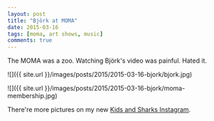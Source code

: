 ```yaml
---
layout: post
title: "Björk at MOMA"
date: 2015-03-16
tags: [moma, art shows, music]
comments: true
---
```

The MOMA was a zoo. Watching Björk's video was painful. Hated it.

![]({{ site.url }}/images/posts/2015/2015-03-16-bjork/bjork.jpg)

![]({{ site.url }}/images/posts/2015/2015-03-16-bjork/moma-membership.jpg)

There're more pictures on my new [Kids and Sharks Instagram](http://instagram.com/kidsandsharks).

